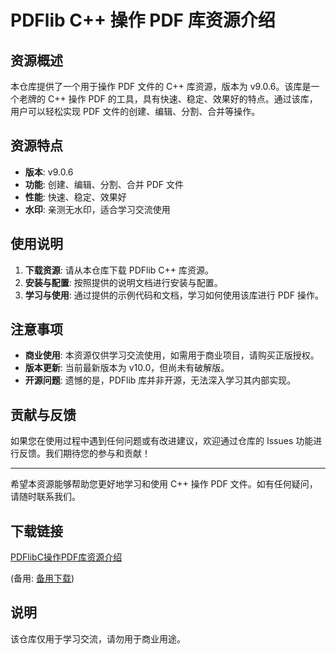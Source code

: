 # PDFlib C++ 操作 PDF 库资源介绍

## 资源概述

本仓库提供了一个用于操作 PDF 文件的 C++ 库资源，版本为 v9.0.6。该库是一个老牌的 C++ 操作 PDF 的工具，具有快速、稳定、效果好的特点。通过该库，用户可以轻松实现 PDF 文件的创建、编辑、分割、合并等操作。

## 资源特点

- **版本**: v9.0.6
- **功能**: 创建、编辑、分割、合并 PDF 文件
- **性能**: 快速、稳定、效果好
- **水印**: 亲测无水印，适合学习交流使用

## 使用说明

1. **下载资源**: 请从本仓库下载 PDFlib C++ 库资源。
2. **安装与配置**: 按照提供的说明文档进行安装与配置。
3. **学习与使用**: 通过提供的示例代码和文档，学习如何使用该库进行 PDF 操作。

## 注意事项

- **商业使用**: 本资源仅供学习交流使用，如需用于商业项目，请购买正版授权。
- **版本更新**: 当前最新版本为 v10.0，但尚未有破解版。
- **开源问题**: 遗憾的是，PDFlib 库并非开源，无法深入学习其内部实现。

## 贡献与反馈

如果您在使用过程中遇到任何问题或有改进建议，欢迎通过仓库的 Issues 功能进行反馈。我们期待您的参与和贡献！

---

希望本资源能够帮助您更好地学习和使用 C++ 操作 PDF 文件。如有任何疑问，请随时联系我们。

## 下载链接
[PDFlibC操作PDF库资源介绍](https://pan.quark.cn/s/8d54d6ebb2e6) 

(备用: [备用下载](https://pan.baidu.com/s/1C55LgUr_nPNqQGa5aXSJKg?pwd=1234))

## 说明

该仓库仅用于学习交流，请勿用于商业用途。
